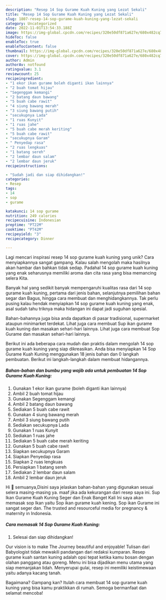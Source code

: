 ```yaml
---
description: "Resep 14 Sop Gurame Kuah Kuning yang Lezat Sekali"
title: "Resep 14 Sop Gurame Kuah Kuning yang Lezat Sekali"
slug: 1807-resep-14-sop-gurame-kuah-kuning-yang-lezat-sekali
category: Uncategorized
date: 2022-11-01T13:54:33.188Z
image: https://img-global.cpcdn.com/recipes/320e50df871a627e/680x482cq70/14-sop-gurame-kuah-kuning-foto-resep-utama.jpg
hideToc: false
enableToc: true
enableTocContent: false
thumbnail: https://img-global.cpcdn.com/recipes/320e50df871a627e/680x482cq70/14-sop-gurame-kuah-kuning-foto-resep-utama.jpg
cover: https://img-global.cpcdn.com/recipes/320e50df871a627e/680x482cq70/14-sop-gurame-kuah-kuning-foto-resep-utama.jpg
author: Admin
authorAv: notfound
ratingvalue: 3.1
reviewcount: 25
recipeingredient:
- "1 ekor ikan gurame boleh diganti ikan lainnya"
- "2 buah tomat hijau"
- "Segenggam kemangi"
- "2 batang daun bawang"
- "5 buah cabe rawit"
- "4 siung bawang merah"
- "3 siung bawang putih"
- "secukupnya Lada"
- "1 ruas Kunyit"
- "1 ruas jahe"
- "5 buah cabe merah keriting"
- "5 buah cabe rawit"
- "secukupnya Garam"
- " Penyedap rasa"
- "2 ruas lengkuas"
- "1 batang sereh"
- "2 lembar daun salam"
- "2 lembar daun jeruk"
recipeinstructions:

- "Sudah jadi dan siap dihidangkan!"
categories:
- Resep
tags:
- 14
- sop
- gurame

katakunci: 14 sop gurame 
nutrition: 249 calories
recipecuisine: Indonesian
preptime: "PT22M"
cooktime: "PT42M"
recipeyield: "3"
recipecategory: Dinner

---
```





Lagi mencari inspirasi resep 14 sop gurame kuah kuning yang unik? Cara menyiapkannya sangat gampang. Kalau salah mengolah maka hasilnya akan hambar dan bahkan tidak sedap. Padahal 14 sop gurame kuah kuning yang enak seharusnya memiliki aroma dan cita rasa yang bisa memancing selera Kita.





Banyak hal yang sedikit banyak mempengaruhi kualitas rasa dari 14 sop gurame kuah kuning, pertama dari jenis bahan, selanjutnya pemilihan bahan segar dan Bagus, hingga cara membuat dan menghidangkannya. Tak perlu pusing kalau hendak menyiapkan 14 sop gurame kuah kuning yang enak,      asal sudah tahu triknya maka hidangan ini dapat jadi suguhan spesial.














Bahan-bahannya juga bisa anda dapatkan di pasar tradisional, supermarket ataupun minimarket terdekat. Lihat juga cara membuat Sup ikan gurame kuah kuning dan masakan sehari-hari lainnya. Lihat juga cara membuat Sop Gurame dan masakan sehari-hari lainnya.






Berikut ini ada beberapa cara mudah dan praktis dalam mengolah 14 sop gurame kuah kuning yang siap dikreasikan. Anda bisa menyiapkan 14 Sop Gurame Kuah Kuning menggunakan 18 jenis bahan dan 0 langkah pembuatan. Berikut ini langkah-langkah dalam membuat hidangannya.

<!--inarticleads1-->

##### Bahan-bahan dan bumbu yang wajib ada untuk pembuatan 14 Sop Gurame Kuah Kuning:

1. Gunakan 1 ekor ikan gurame (boleh diganti ikan lainnya)
1. Ambil 2 buah tomat hijau
1. Gunakan Segenggam kemangi
1. Ambil 2 batang daun bawang
1. Sediakan 5 buah cabe rawit
1. Gunakan 4 siung bawang merah
1. Ambil 3 siung bawang putih
1. Sediakan secukupnya Lada
1. Gunakan 1 ruas Kunyit
1. Sediakan 1 ruas jahe
1. Sediakan 5 buah cabe merah keriting
1. Gunakan 5 buah cabe rawit
1. Siapkan secukupnya Garam
1. Siapkan  Penyedap rasa
1. Siapkan 2 ruas lengkuas
1. Persiapkan 1 batang sereh
1. Sediakan 2 lembar daun salam
1. Ambil 2 lembar daun jeruk


Hi 👋 semuanya,Disini saya jelaskan bahan-bahan yang digunakan sesuai selera masing-masing ya. maaf jika ada kekurangan dari resep saya ini. Sup Ikan Gurame Kuah Kuning Seger dan Enak Banget Kali Ini saya akan memasak sop Ikan yaitu Sop ikan gurame kuah kening. Sop ikan Gurame ini sangat seger dan. The trusted and resourceful media for pregnancy &amp; maternity in Indonesia. 

<!--inarticleads2-->

##### Cara memasak 14 Sop Gurame Kuah Kuning:


1. Selesai dan siap dihidangkan!

Our vision is to make The Journey beautiful and enjoyable! Tulisan dari Babyologist tidak mewakili pandangan dari redaksi kumparan. Resep gurame kuah santan kuning adalah opsi tepat ketika kamu bosan dengan olahan panggang atau goreng. Menu ini bisa dijadikan menu utama yang siap memanjakan lidah. Menyerupai gulai, resep ini memiliki keistimewaan yaitu adanya kacang tanah. 

Bagaimana? Gampang kan? Itulah cara membuat 14 sop gurame kuah kuning yang bisa kamu praktikkan di rumah. Semoga bermanfaat dan selamat mencoba!
